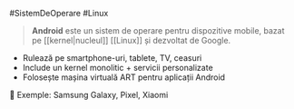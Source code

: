 
#SistemDeOperare #Linux
> **Android** este un sistem de operare pentru dispozitive mobile, bazat pe [[kernel|nucleul]] [[Linux]] și dezvoltat de Google.

- Rulează pe smartphone-uri, tablete, TV, ceasuri
- Include un kernel monolitic + servicii personalizate
- Folosește mașina virtuală ART pentru aplicații Android

📌 Exemple: Samsung Galaxy, Pixel, Xiaomi
